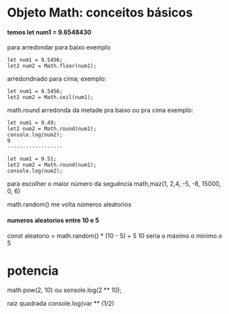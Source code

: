 # Objeto Math: conceitos básicos
#### temos let num1 = 9.6548430 
para arredondar para baixo 
exemplo
```
let num1 = 9.5456;
let2 num2 = Math.floor(num1);
```
arredondnado para cima;
exemplo:
```
let num1 = 9.5456;
let2 num2 = Math.ceil(num1);
```

math.round arredonda da metade pra baixo ou pra cima 
exemplo:
```
let num1 = 9.49;
let2 num2 = Math.round(num1);
console.log(num2);
9
------------------

let num1 = 9.51;
let2 num2 = Math.round(num1);
console.log(num2);
```
para escolher o maior número da seguência 
math,maz(1, 2,4, -5, -8, 15000, 0, 6) 

math.random() me volta números aleatorios

#### numeros aleatorios entre 10 e 5
const aleatorio = math.random() * (10 - 5) + 5 
10 seria o máximo o minimo o 5

# potencia 
math.pow(2, 10) ou sonsole.log(2 ** 10);

raiz quadrada 
console.log(var ** (1/2)